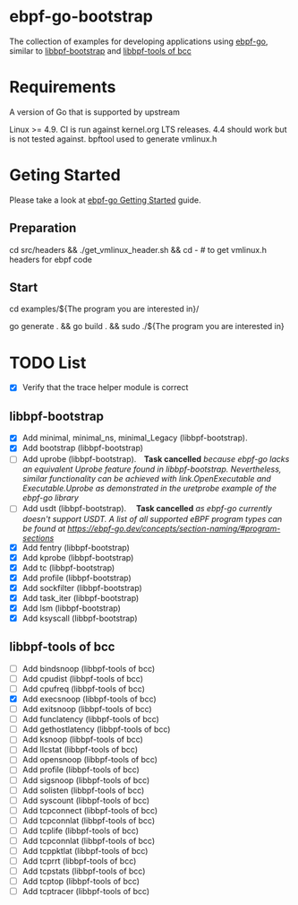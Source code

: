 # ebpf-go-bootstrap

The collection of examples for developing applications using [ebpf-go], similar to [libbpf-bootstrap] and [libbpf-tools of bcc]

# Requirements
A version of Go that is supported by upstream

Linux >= 4.9. CI is run against kernel.org LTS releases. 4.4 should work but is not tested against.
bpftool used to generate vmlinux.h

# Geting Started
Please take a look at [ebpf-go Getting Started] guide.

## Preparation
cd src/headers && ./get_vmlinux_header.sh  && cd -   # to get vmlinux.h headers for ebpf code

## Start
cd examples/${The program you are interested in}/

go generate . && go build . && sudo ./${The program you are interested in}

# TODO List
- [x] Verify that the trace helper module is correct
## libbpf-bootstrap
- [x] Add minimal, minimal_ns, minimal_Legacy (libbpf-bootstrap).
- [x] Add bootstrap (libbpf-bootstrap)
- [ ] Add uprobe (libbpf-bootstrap).　**Task cancelled** *because ebpf-go lacks an equivalent Uprobe feature found in libbpf-bootstrap. Nevertheless, similar functionality can be achieved with link.OpenExecutable and Executable.Uprobe as demonstrated in the uretprobe example of the ebpf-go library*
- [ ] Add usdt (libbpf-bootstrap). 　**Task cancelled** *as ebpf-go currently doesn't support USDT. A list of all supported eBPF program types can be found at https://ebpf-go.dev/concepts/section-naming/#program-sections*
- [x] Add fentry (libbpf-bootstrap)
- [x] Add kprobe (libbpf-bootstrap)
- [x] Add tc (libbpf-bootstrap)
- [x] Add profile (libbpf-bootstrap)
- [x] Add sockfilter (libbpf-bootstrap)
- [x] Add task_iter (libbpf-bootstrap)
- [x] Add lsm (libbpf-bootstrap)
- [x] Add ksyscall (libbpf-bootstrap)
## libbpf-tools of bcc
- [ ] Add bindsnoop  (libbpf-tools of bcc)
- [ ] Add cpudist (libbpf-tools of bcc)
- [ ] Add cpufreq (libbpf-tools of bcc)
- [x] Add execsnoop (libbpf-tools of bcc)
- [ ] Add exitsnoop (libbpf-tools of bcc)
- [ ] Add funclatency (libbpf-tools of bcc)
- [ ] Add gethostlatency (libbpf-tools of bcc)
- [ ] Add ksnoop (libbpf-tools of bcc)
- [ ] Add llcstat (libbpf-tools of bcc)
- [ ] Add opensnoop (libbpf-tools of bcc)
- [ ] Add profile (libbpf-tools of bcc)
- [ ] Add sigsnoop (libbpf-tools of bcc)
- [ ] Add solisten (libbpf-tools of bcc)
- [ ] Add syscount (libbpf-tools of bcc)
- [ ] Add tcpconnect (libbpf-tools of bcc)
- [ ] Add tcpconnlat (libbpf-tools of bcc)
- [ ] Add tcplife (libbpf-tools of bcc)
- [ ] Add tcpconnlat (libbpf-tools of bcc)
- [ ] Add tcppktlat (libbpf-tools of bcc)
- [ ] Add tcprrt (libbpf-tools of bcc)
- [ ] Add tcpstats (libbpf-tools of bcc)
- [ ] Add tcptop (libbpf-tools of bcc)
- [ ] Add tcptracer (libbpf-tools of bcc)

[ebpf-go Getting Started]: https://ebpf-go.dev/guides/getting-started/
[ebpf-go]: https://github.com/cilium/ebpf
[libbpf-bootstrap]: https://github.com/libbpf/libbpf-bootstrap
[libbpf-tools of bcc]: https://github.com/iovisor/bcc/tree/master/libbpf-tools
